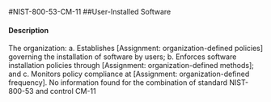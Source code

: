 #NIST-800-53-CM-11
##User-Installed Software
#### Description
The organization:
  a.  Establishes [Assignment: organization-defined policies] governing the installation of software by users;
  b.  Enforces software installation policies through [Assignment: organization-defined methods]; and
  c.  Monitors policy compliance at [Assignment: organization-defined frequency].
No information found for the combination of standard NIST-800-53 and control CM-11
